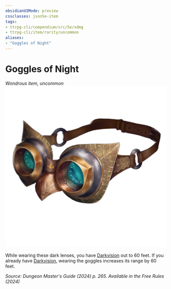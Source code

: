 ```yaml
---
obsidianUIMode: preview
cssclasses: json5e-item
tags:
- ttrpg-cli/compendium/src/5e/xdmg
- ttrpg-cli/item/rarity/uncommon
aliases: 
- "Goggles of Night"
---
```

# Goggles of Night
*Wondrous item, uncommon*  
![](3-Mechanics/CLI/items/img/goggles-of-night.webp#right)


While wearing these dark lenses, you have [Darkvision](3-Mechanics/CLI/rules/senses.md#Darkvision) out to 60 feet. If you already have [Darkvision](3-Mechanics/CLI/rules/senses.md#Darkvision), wearing the goggles increases its range by 60 feet.

*Source: Dungeon Master's Guide (2024) p. 265. Available in the Free Rules (2024)*